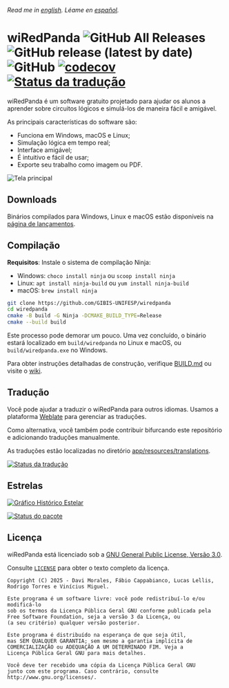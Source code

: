 _Read me in [english](README.md). Léame en [español](README_es.md)._

# wiRedPanda ![GitHub All Releases](https://img.shields.io/github/downloads/gibis-unifesp/wiredpanda/total?style=flat-square) ![GitHub release (latest by date)](https://img.shields.io/github/v/release/gibis-unifesp/wiredpanda?style=flat-square) ![GitHub](https://img.shields.io/github/license/gibis-unifesp/wiredpanda?style=flat-square) [![codecov](https://codecov.io/gh/GIBIS-UNIFESP/wiRedPanda/branch/master/graph/badge.svg?token=5YBYB4J705)](https://codecov.io/gh/GIBIS-UNIFESP/wiRedPanda) <a href="https://hosted.weblate.org/engage/wiredpanda/"><img src="https://hosted.weblate.org/widget/wiredpanda/svg-badge.svg" alt="Status da tradução" /></a>

wiRedPanda é um software gratuito projetado para ajudar os alunos a aprender sobre circuitos lógicos e simulá-los de maneira fácil e amigável.

As principais características do software são:

- Funciona em Windows, macOS e Linux;
- Simulação lógica em tempo real;
- Interface amigável;
- É intuitivo e fácil de usar;
- Exporte seu trabalho como imagem ou PDF.

![Tela principal](https://gibis-unifesp.github.io/wiRedPanda/demo.gif)

## Downloads

Binários compilados para Windows, Linux e macOS estão disponíveis na [página de lançamentos](https://github.com/GIBIS-UNIFESP/wiRedPanda/releases).

## Compilação

**Requisitos**: Instale o sistema de compilação Ninja:
- Windows: `choco install ninja` ou `scoop install ninja`
- Linux: `apt install ninja-build` ou `yum install ninja-build`
- macOS: `brew install ninja`

```bash
git clone https://github.com/GIBIS-UNIFESP/wiredpanda
cd wiredpanda
cmake -B build -G Ninja -DCMAKE_BUILD_TYPE=Release
cmake --build build
```

Este processo pode demorar um pouco. Uma vez concluído, o binário estará localizado em `build/wiredpanda` no Linux e macOS, ou `build/wiredpanda.exe` no Windows.

Para obter instruções detalhadas de construção, verifique [BUILD.md](BUILD.md) ou visite o [wiki](https://github.com/GIBIS-UNIFESP/wiRedPanda/wiki/How-to-setup-environment).

## Tradução

Você pode ajudar a traduzir o wiRedPanda para outros idiomas. Usamos a plataforma [Weblate](https://hosted.weblate.org/projects/wiredpanda/wiredpanda) para gerenciar as traduções.

Como alternativa, você também pode contribuir bifurcando este repositório e adicionando traduções manualmente.

As traduções estão localizadas no diretório [app/resources/translations](https://github.com/GIBIS-UNIFESP/wiRedPanda/tree/master/app/resources/translations).

<a href="https://hosted.weblate.org/engage/wiredpanda/">
<img src="https://hosted.weblate.org/widget/wiredpanda/wiredpanda/multi-auto.svg" alt="Status da tradução" />
</a>

## Estrelas

<a href="https://www.star-history.com/#GIBIS-UNIFESP/wiRedPanda&Date">
<picture>
<source media="(prefers-color-scheme: dark)" srcset="https://api.star-history.com/svg?repos=GIBIS-UNIFESP/wiRedPanda&type=Date&theme=dark" />
<source media="(prefers-color-scheme: light)" srcset="https://api.star-history.com/svg?repos=GIBIS-UNIFESP/wiRedPanda&type=Date" />
<img alt="Gráfico Histórico Estelar" src="https://api.star-history.com/svg?repos=GIBIS-UNIFESP/wiRedPanda&type=Date" />
</picture>
</a>

[![Status do pacote](https://repology.org/badge/vertical-allrepos/wiredpanda.svg)](https://repology.org/project/wiredpanda/versions)

## Licença

wiRedPanda está licenciado sob a [GNU General Public License, Versão 3.0](http://www.gnu.org/licenses/).

Consulte [`LICENSE`](LICENSE) para obter o texto completo da licença.

```text
Copyright (C) 2025 - Davi Morales, Fábio Cappabianco, Lucas Lellis, Rodrigo Torres e Vinícius Miguel.

Este programa é um software livre: você pode redistribuí-lo e/ou modificá-lo
sob os termos da Licença Pública Geral GNU conforme publicada pela
Free Software Foundation, seja a versão 3 da Licença, ou
(a seu critério) qualquer versão posterior.

Este programa é distribuído na esperança de que seja útil,
mas SEM QUALQUER GARANTIA; sem mesmo a garantia implícita de
COMERCIALIZAÇÃO ou ADEQUAÇÃO A UM DETERMINADO FIM. Veja a
Licença Pública Geral GNU para mais detalhes.

Você deve ter recebido uma cópia da Licença Pública Geral GNU
junto com este programa. Caso contrário, consulte http://www.gnu.org/licenses/.
```
